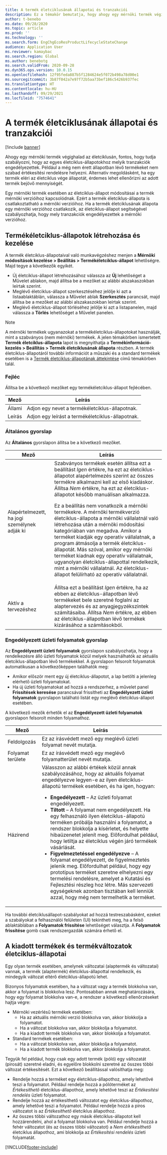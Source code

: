 ```yaml
---
title: A termék életciklusának állapotai és tranzakciói
description: Ez a témakör bemutatja, hogy ahogy egy mérnöki termék végighalad az életciklusán, hogyan tudja szabályozni, hogy az egyes életciklus-állapotokhoz melyik tranzakciók engedélyezettek.
author: t-benebo
ms.date: 09/28/2020
ms.topic: article
ms.prod: ''
ms.technology: ''
ms.search.form: EngChgEcoResProductLifecycleStateChange
audience: Application User
ms.reviewer: kamaybac
ms.search.region: Global
ms.author: benebotg
ms.search.validFrom: 2020-09-28
ms.dyn365.ops.version: 10.0.15
ms.openlocfilehash: 12f95feda887b5f1284624e5f072b498a78d00e1
ms.sourcegitcommit: 3b87f042a7e97f72b5aa73bef186c5426b937fec
ms.translationtype: HT
ms.contentlocale: hu-HU
ms.lasthandoff: 09/29/2021
ms.locfileid: "7574641"
---
```

# <a name="product-lifecycle-states-and-transactions"></a>A termék életciklusának állapotai és tranzakciói

[!include [banner](../includes/banner.md)]

Ahogy egy mérnöki termék végighalad az életciklusán, fontos, hogy tudja szabályozni, hogy az egyes életciklus-állapotokhoz melyik tranzakciók engedélyezettek. Például a még nem érett állapotban lévő termékeket nem szabad értékesítési rendelésre helyezni. Alternatív megoldásként, ha egy termék eléri az életciklus vége állapotát, érdemes lehet ellenőrizni az adott termék bejövő mennyiségét.

Egy mérnöki termék esetében az életciklus-állapot módosításai a termék mérnöki verzióihoz kapcsolódnak. Ezért a termék életciklus-állapota is csatlakoztatható a mérnöki verzióihoz. Ha a termék életciklusának állapota egy mérnöki verzióhoz csatlakozik, az életciklus-állapot segítségével szabályozhatja, hogy mely tranzakciók engedélyezettek a mérnöki verzióhoz.

## <a name="create-and-manage-product-lifecycle-states"></a>Termékéletciklus-állapotok létrehozása és kezelése

A termék életciklus-állapotaival való munkavégzéshez menjen a **Mérnöki módosítások kezelése \> Beállítás \> Termékéletciklus-állapot** lehetőségre. Majd tegye a következők egyikét.

- Új életciklus-állapot létrehozásához válassza az **Új** lehetőséget a Művelet ablakon, majd állítsa be a mezőket az alábbi alszakaszokban leírtak szerint.
- Meglévő életciklus-állapot szerkesztéséhez jelölje ki azt a listaablaktáblán, válassza a Művelet ablak **Szerkesztés** parancsát, majd állítsa be a mezőket az alábbi alszakaszokban leírtak szerint.
- Meglévő életciklus-állapot törléséhez jelölje ki azt a listapanelen, majd válassza a **Törlés** lehetőséget a Művelet panelen.

> [!NOTE]
> A mérnöki termékek ugyanazokat a termékéletciklus-állapotokat használják, mint a szabványos (nem mérnöki) termékek. A jelen témakörben ismertetett **Termék életciklus-állapota** lapot is megnyithatja a **Termékinformáció-kezelés \> Beállítás \> Termék életciklusának állapota** részben. A termék életciklus-állapotáról további információt a műszaki és a standard termékek esetében is a [Termék életciklus-állapotának áttekintése](../pim/product-lifecycle.md) című témakörben talál.

### <a name="header"></a>Fejléc

Állítsa be a következő mezőket egy termékéletciklus-állapot fejlécében.

| Mező | Leírás |
|---|---|
| Állami | Adjon egy nevet a termékéletciklus-állapotnak. |
| Leírás | Adjon egy leírást a termékéletciklus-állapotnak. |

### <a name="general-fasttab"></a>Általános gyorslap

Az **Általános** gyorslapon állítsa be a következő mezőket.

| Mező | Leírás |
|---|---|
| Alapértelmezett, ha jogi személynek adják ki | Szabványos termékek esetén állítsa ezt a beállítást *Igen* értékre, ha ezt az életciklus-állapotot alapértelmezés szerint az összes termékre alkalmazni kell az első kiadáskor. Állítsa *Nem* értékre, ha ezt az életciklus-állapotot később manuálisan alkalmazza.<p>Ez a beállítás nem vonatkozik a mérnöki termékekre. A mérnöki termékverzió életciklus-állapota a mérnöki vállalatnál való létrehozása után a mérnöki módosítási kategóriában van megadva. Amikor a terméket kiadják egy operatív vállalatnak, a program átmásolja a termék életciklus-állapotát. Más szóval, amikor egy mérnöki terméket kiadnak egy operatív vállalatnak, ugyanolyan életciklus-állapottal rendelkezik, mint a mérnöki vállalatnál. Az életciklus-állapot felülírható az operatív vállalatnál.</p> |
| Aktív a tervezéshez | Állítsa ezt a beállítást *Igen* értékre, ha az ebben az életciklus-állapotban lévő termékeket bele szeretné foglalni az alaptervezés és az anyagjegyzékszintek számításaiba. Állítsa *Nem* értékre, az ebben az életciklus-állapotban lévő termékek kizárásához a számításokból. |

### <a name="enabled-business-processes-fasttab"></a>Engedélyezett üzleti folyamatok gyorslap

Az **Engedélyezett üzleti folyamatok** gyorslapon szabályozhatja, hogy a rendelkezésre álló üzleti folyamatok közül melyek használhatók az aktuális életciklus-állapotban lévő termékekkel. A gyorslapon felsorolt folyamatok automatikusan a következőképpen találhatók meg:

- Amikor először ment egy új életciklus-állapotot, a lap betölti a jelenleg elérhető üzleti folyamatokat.
- Ha új üzleti folyamatokat ad hozzá a rendszerhez, a művelet panel **Frissítések keresése** parancsával frissítheti az **Engedélyezett üzleti folyamatok** gyorslapon található listát egy meglévő életciklus-állapot esetében.

A következő mezők érhetők el az **Engedélyezett üzleti folyamatok** gyorslapon felsorolt minden folyamathoz.

| Mező | Leírás |
|---|---|
| Feldolgozás | Ez az írásvédett mező egy meglévő üzleti folyamat nevét mutatja. |
| Folyamat területe | Ez az írásvédett mező egy meglévő folyamatterület nevét mutatja. |
| Házirend | Válasszon az alábbi értékek közül annak szabályozásához, hogy az aktuális folyamat engedélyezve legyen-e az ilyen életciklus-állapotú termékek esetében, és ha igen, hogyan:<ul><li>**Engedélyezett** – Az üzleti folyamat engedélyezett.</li><li>**Tiltott** – A folyamat nem engedélyezett. Ha egy felhasználó ilyen életciklus-állapotú terméken próbálja használni a folyamatot, a rendszer blokkolja a kísérletet, és helyette hibaüzenetet jelenít meg. Előfordulhat például, hogy letiltja az életciklus végén járó termékek vásárlását.</li><li>**Figyelmeztetéssel engedélyezve** – A folyamat engedélyezett, de figyelmeztetés jelenik meg. Előfordulhat például, hogy egy prototípus terméket szeretne elhelyezni egy termelési rendelésre, amelyet a Kutatási és Fejlesztési részleg hoz létre. Más szervezeti egységeknek azonban tisztában kell lenniük azzal, hogy még nem termelhetik a terméket.</li></ul> |

Ha további életciklusállapot-szabályokat ad hozzá testreszabásként, ezeket a szabályokat a felhasználói felületen (UI) tekintheti meg, ha a felső ablaktáblában a **Folyamatok frissítése** lehetőséget választja. A **Folyamatok frissítése** gomb csak rendszergazdák számára érhető el.

## <a name="lifecycle-states-for-released-products-and-product-variants"></a>A kiadott termékek és termékváltozatok életciklus-állapotai

Egy olyan termék esetében, amelynek változatai (alaptermék és változatai) vannak, a termék (alaptermék) életciklus-állapottal rendelkezik, és mindegyik változat eltérő életciklus-állapotú lehet.

Bizonyos folyamatok esetében, ha a változat vagy a termék blokkolva van, akkor a folyamat is blokkolva lesz. Pontosabban annak meghatározására, hogy egy folyamat blokkolva van-e, a rendszer a következő ellenőrzéseket hajtja végre:

- Mérnöki vezérlésű termékek esetében:
  - Ha az aktuális mérnöki verzió blokkolva van, akkor blokkolja a folyamatot.
  - Ha a változat blokkolva van, akkor blokkolja a folyamatot.
  - Ha a kiadott termék blokkolva van, akkor blokkolja a folyamatot.
- Standard termékek esetében:
  - Ha a változat blokkolva van, akkor blokkolja a folyamatot.
  - Ha a kiadott termék blokkolva van, akkor blokkolja a folyamatot.

Tegyük fel például, hogy csak egy adott termék (póló) egy változatát (pirosát) szeretné eladni, és egyelőre blokkolni szeretné az összes többi változat értékesítését. Ezt a következő beállítással valósíthatja meg:

- Rendelje hozzá a terméket egy életciklus-állapothoz, amely lehetővé teszi a folyamatot. Például rendelje hozzá a pólóterméket az *Értékesíthető* életciklus-állapothoz, amely lehetővé teszi az *Értékesítési rendelés* üzleti folyamatot.
- Rendelje hozzá az értékesíthető változatot egy életciklus-állapothoz, amely lehetővé teszi a folyamatot. Például rendelje hozzá a piros változatot is az *Értékesíthető* életciklus állapothoz.
- Az összes többi változathoz egy másik életciklus-állapotot kell hozzárendelni, ahol a folyamat blokkolva van. Például rendelje hozzá a fehér változatot (és az összes többi változatot) a *Nem értékesíthető* életciklus állapothoz, ami blokkolja az *Értékesítési rendelés* üzleti folyamatát.

[!INCLUDE[footer-include](../../includes/footer-banner.md)]

